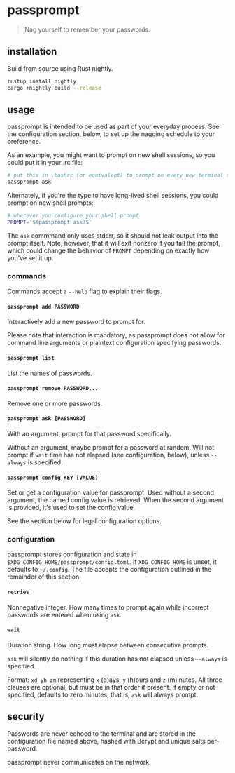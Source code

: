 # passprompt

> Nag yourself to remember your passwords.

## installation

Build from source using Rust nightly.

```sh
rustup install nightly
cargo +nightly build --release
```

## usage

passprompt is intended to be used as part of your everyday process. See the configuration section, below, to set up the nagging schedule to your preference.

As an example, you might want to prompt on new shell sessions, so you could put it in your .rc file:

```sh
# put this in .bashrc (or equivalent) to prompt on every new terminal session
passprompt ask
```

Alternately, if you're the type to have long-lived shell sessions, you could prompt on new shell prompts:

```sh
# wherever you configure your shell prompt
PROMPT='$(passprompt ask)$'
```

The `ask` commmand only uses stderr, so it should not leak output into the prompt itself. Note, however, that it will exit nonzero if you fail the prompt, which could change the behavior of `PROMPT` depending on exactly how you've set it up.

### commands

Commands accept a `--help` flag to explain their flags.

#### `passprompt add PASSWORD`

Interactively add a new password to prompt for.

Please note that interaction is mandatory, as passprompt does not allow for command line arguments or plaintext configuration specifying passwords.

#### `passprompt list`

List the names of passwords.

#### `passprompt remove PASSWORD...`

Remove one or more passwords.

#### `passprompt ask [PASSWORD]`

With an argument, prompt for that password specifically.

Without an argument, maybe prompt for a password at random. Will not prompt if `wait` time has not elapsed (see configuration, below), unless `--always` is specified.

#### `passprompt config KEY [VALUE]`

Set or get a configuration value for passprompt. Used without a second argument, the named config value is retrieved. When the second argument is provided, it's used to set the config value.

See the section below for legal configuration options.

### configuration

passprompt stores configuration and state in `$XDG_CONFIG_HOME/passprompt/config.toml`. If `XDG_CONFIG_HOME` is unset, it defaults to `~/.config`. The file accepts the configuration outlined in the remainder of this section.

#### `retries`

Nonnegative integer. How many times to prompt again while incorrect passwords are entered when using `ask`.

#### `wait`

Duration string. How long must elapse between consecutive prompts.

`ask` will silently do nothing if this duration has not elapsed unless `--always` is specified.

Format: `xd yh zm` representing `x` (d)ays, `y` (h)ours and `z` (m)inutes. All three clauses are optional, but must be in that order if present. If empty or not specified, defaults to zero minutes, that is, `ask` will always prompt.

## security

Passwords are never echoed to the terminal and are stored in the configuration file named above, hashed with Bcrypt and unique salts per-password.

passprompt never communicates on the network.
